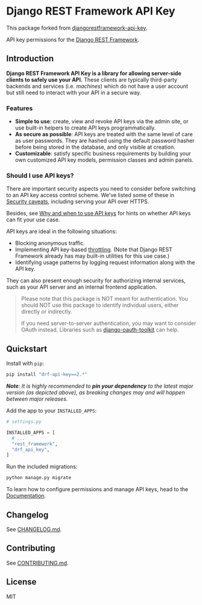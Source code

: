 # Django REST Framework API Key

This package forked from [djangorestframework-api-key](https://github.com/florimondmanca/djangorestframework-api-key).

API key permissions for the [Django REST Framework](https://www.django-rest-framework.org).

## Introduction

**Django REST Framework API Key is a library for allowing server-side clients to safely use your API.** These clients are typically third-party backends and services (i.e. _machines_) which do not have a user account but still need to interact with your API in a secure way.

### Features

- **Simple to use**: create, view and revoke API keys via the admin site, or use built-in helpers to create API keys programmatically.
- **As secure as possible**: API keys are treated with the same level of care as user passwords. They are hashed using the default password hasher before being stored in the database, and only visible at creation.
- **Customizable**: satisfy specific business requirements by building your own customized API key models, permission classes and admin panels.

### Should I use API keys?

There are important security aspects you need to consider before switching to an API key access control scheme. We've listed some of these in [Security caveats](docs/security.md#caveats), including serving your API over HTTPS.

Besides, see [Why and when to use API keys](https://cloud.google.com/endpoints/docs/openapi/when-why-api-key#top_of_page) for hints on whether API keys can fit your use case.

API keys are ideal in the following situations:

- Blocking anonymous traffic.
- Implementing API key-based [throttling](https://www.django-rest-framework.org/api-guide/throttling/). (Note that Django REST Framework already has may built-in utilities for this use case.)
- Identifying usage patterns by logging request information along with the API key.

They can also present enough security for authorizing internal services, such as your API server and an internal frontend application.

> Please note that this package is NOT meant for authentication. You should NOT use this package to identify individual users, either directly or indirectly.
>
> If you need server-to-server authentication, you may want to consider OAuth instead. Libraries such as [django-oauth-toolkit](https://django-oauth-toolkit.readthedocs.io/en/latest/index.html) can help.

## Quickstart

Install with `pip`:

```bash
pip install "drf-api-key==2.*"
```

_**Note**: It is highly recommended to **pin your dependency** to the latest major version (as depicted above), as breaking changes may and will happen between major releases._

Add the app to your `INSTALLED_APPS`:

```python
# settings.py

INSTALLED_APPS = [
  # ...
  "rest_framework",
  "drf_api_key",
]
```

Run the included migrations:

```bash
python manage.py migrate
```

To learn how to configure permissions and manage API keys, head to the [Documentation](https://jitdev.github.io/drf-api-key/).

## Changelog

See [CHANGELOG.md](https://github.com/JITdev/drf-api-key/blob/main/CHANGELOG.md).

## Contributing

See [CONTRIBUTING.md](https://github.com/JITdev/drf-api-key/blob/main/CONTRIBUTING.md).

## License

MIT
